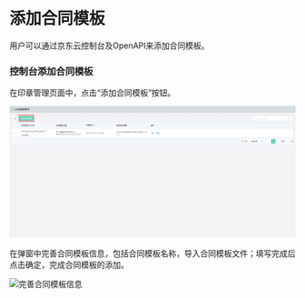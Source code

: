 # 添加合同模板

用户可以通过京东云控制台及OpenAPI来添加合同模板。

### 控制台添加合同模板

在印章管理页面中，点击“添加合同模板”按钮。

![合同模板添加](/image/Electronic-Signature/合同模板添加.png)

在弹窗中完善合同模板信息，包括合同模板名称，导入合同模板文件；填写完成后点击确定，完成合同模板的添加。

![完善合同模板信息](/image/Electronic-Signature/完善合同模板信息.pngg)
